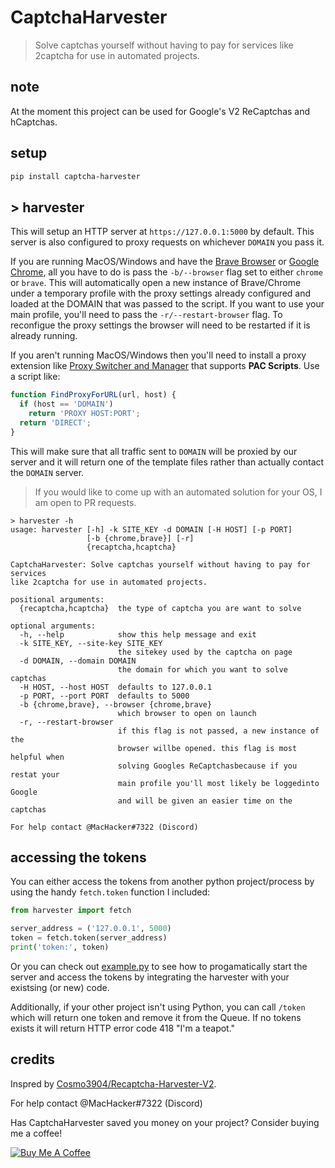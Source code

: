 # CaptchaHarvester

> Solve captchas yourself without having to pay for services like 2captcha for use in automated projects.

## note

At the moment this project can be used for Google's V2 ReCaptchas and hCaptchas.

## setup

```bash
pip install captcha-harvester
```

## > harvester

This will setup an HTTP server at `https://127.0.0.1:5000` by default. This server is also
configured to proxy requests on whichever `DOMAIN` you pass it.

If you are running MacOS/Windows and have the [Brave Browser](https://brave.com/)
or [Google Chrome](https://www.google.com/chrome/), all you have to do is pass
the `-b/--browser` flag set to either `chrome` or `brave`. This will automatically open
a new instance of Brave/Chrome under a temporary profile with the proxy settings already
configured and loaded at the DOMAIN that was passed to the script. If you want to use
your main profile, you'll need to pass the `-r/--restart-browser` flag. To reconfigue
the proxy settings the browser will need to be restarted if it is already running.

If you aren't running MacOS/Windows then you'll need to install a proxy extension like
[Proxy Switcher and Manager](https://chrome.google.com/webstore/detail/proxy-switcher-and-manage/onnfghpihccifgojkpnnncpagjcdbjod?hl=en)
that supports **PAC Scripts**. Use a script like:

```js
function FindProxyForURL(url, host) {
  if (host == 'DOMAIN')
    return 'PROXY HOST:PORT';
  return 'DIRECT';
}
```

This will make sure that all traffic sent to `DOMAIN` will be proxied by our server and it
will return one of the template files rather than actually contact the `DOMAIN` server.

> If you would like to come up with an automated solution for your OS, I am open to PR requests.

```text
> harvester -h
usage: harvester [-h] -k SITE_KEY -d DOMAIN [-H HOST] [-p PORT]
                 [-b {chrome,brave}] [-r]
                 {recaptcha,hcaptcha}

CaptchaHarvester: Solve captchas yourself without having to pay for services
like 2captcha for use in automated projects.

positional arguments:
  {recaptcha,hcaptcha}  the type of captcha you are want to solve

optional arguments:
  -h, --help            show this help message and exit
  -k SITE_KEY, --site-key SITE_KEY
                        the sitekey used by the captcha on page
  -d DOMAIN, --domain DOMAIN
                        the domain for which you want to solve captchas
  -H HOST, --host HOST  defaults to 127.0.0.1
  -p PORT, --port PORT  defaults to 5000
  -b {chrome,brave}, --browser {chrome,brave}
                        which browser to open on launch
  -r, --restart-browser
                        if this flag is not passed, a new instance of the
                        browser willbe opened. this flag is most helpful when
                        solving Googles ReCaptchasbecause if you restat your
                        main profile you'll most likely be loggedinto Google
                        and will be given an easier time on the captchas

For help contact @MacHacker#7322 (Discord)
```

## accessing the tokens

You can either access the tokens from another python project/process by using the
handy `fetch.token` function I included:

```python
from harvester import fetch

server_address = ('127.0.0.1', 5000)
token = fetch.token(server_address)
print('token:', token)
```

Or you can check out [example.py](example.py) to see how to progamatically
start the server and access the tokens by integrating the harvester with
your existsing (or new) code.

Additionally, if your other project isn't using Python, you can call `/token` which
will return one token and remove it from the Queue. If no tokens exists it will return
HTTP error code 418 "I'm a teapot."

## credits

Inspred by [Cosmo3904/Recaptcha-Harvester-V2](https://github.com/Cosmo3904/Recaptcha-Harvester-V2).

For help contact @MacHacker#7322 (Discord)

Has CaptchaHarvester saved you money on your project? Consider buying me a coffee!

[![Buy Me A Coffee](https://www.buymeacoffee.com/assets/img/custom_images/orange_img.png)](https://www.buymeacoffee.com/noahcardoza)
